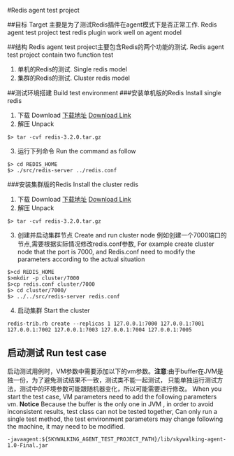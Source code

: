 #Redis agent test project

##目标 Target
主要是为了测试Redis插件在agent模式下是否正常工作. Redis agent test project  test redis plugin work well on agent model

##结构 
Redis agent test project主要包含Redis的两个功能的测试. Redis agent test project contain two function test
1. 单机的Redis的测试. Single redis model
2. 集群的Redis的测试. Cluster redis model

##测试环境搭建 Build test environment
###安装单机版的Redis  Install single redis 
1. 下载 Download
[下载地址](http://download.redis.io/releases/redis-3.2.0.tar.gz)  [Download Link](http://download.redis.io/releases/redis-3.2.0.tar.gz)
2. 解压 Unpack
```shell
$> tar -cvf redis-3.2.0.tar.gz
```
3. 运行下列命令 Run the command as follow
```shell
$> cd REDIS_HOME
$> ./src/redis-server ../redis.conf
```

###安装集群版的Redis Install the cluster redis
1. 下载 Download
     [下载地址](http://download.redis.io/releases/redis-3.2.0.tar.gz)  [Download Link](http://download.redis.io/releases/redis-3.2.0.tar.gz)
2. 解压 Unpack
```shell
$> tar -cvf redis-3.2.0.tar.gz
```
3. 创建并启动集群节点 Create and run cluster node
例如创建一个7000端口的节点,需要根据实际情况修改redis.conf参数, For example create cluster node that the port is 7000, and 
Redis.conf need to modify the parameters according to the actual situation
```
$>cd REDIS_HOME
$>mkdir -p cluster/7000 
$>cp redis.conf cluster/7000
$> cd cluster/7000/
$> ../../src/redis-server redis.conf
```
4. 启动集群 Start the cluster
```shell
redis-trib.rb create --replicas 1 127.0.0.1:7000 127.0.0.1:7001 127.0.0.1:7002 127.0.0.1:7003 127.0.0.1:7004 127.0.0.1:7005
```

## 启动测试 Run test case
启动测试用例时，VM参数中需要添加以下的vm参数。**注意**:由于buffer在JVM是独一份，为了避免测试结果不一致，测试类不能一起测试，
只能单独运行测试方法，测试中的环境参数可能跟随机器变化，所以可能需要进行修改。
When you start the test case, VM parameters need to add the following parameters vm. **Notice** 
Because the buffer is the only one in JVM , in order to avoid inconsistent results, test class can not be tested together,
Can only run a single test method, the test environment parameters may change following the machine, it may need to be modified.
```
-javaagent:${SKYWALKING_AGENT_TEST_PROJECT_PATH}/lib/skywalking-agent-1.0-Final.jar
```
